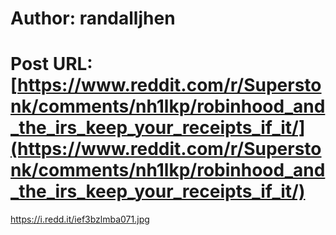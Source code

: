# Author: randalljhen
# Post URL: [https://www.reddit.com/r/Superstonk/comments/nh1lkp/robinhood_and_the_irs_keep_your_receipts_if_it/](https://www.reddit.com/r/Superstonk/comments/nh1lkp/robinhood_and_the_irs_keep_your_receipts_if_it/)


https://i.redd.it/ief3bzlmba071.jpg